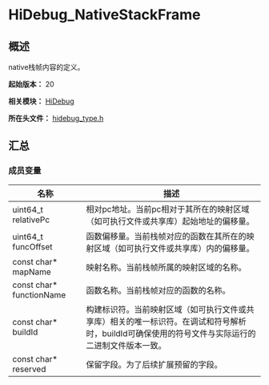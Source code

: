 # HiDebug_NativeStackFrame

<!--Kit: Performance Analysis Kit-->
<!--Subsystem: HiviewDFX-->
<!--Owner: @hello_harmony; @yu_haoqiaida-->
<!--Designer: @kutcherzhou1-->
<!--Tester: @gcw_KuLfPSbe-->
<!--Adviser: @foryourself-->

## 概述

native栈帧内容的定义。

**起始版本：** 20

**相关模块：** [HiDebug](capi-hidebug.md)

**所在头文件：** [hidebug_type.h](capi-hidebug-type-h.md)

## 汇总

### 成员变量

| 名称 | 描述 |
| -- | -- |
| uint64_t relativePc | 相对pc地址。当前pc相对于其所在的映射区域（如可执行文件或共享库）起始地址的偏移量。 |
| uint64_t funcOffset | 函数偏移量。当前栈帧对应的函数在其所在的映射区域（如可执行文件或共享库）内的偏移量。 |
| const char* mapName | 映射名称。当前栈帧所属的映射区域的名称。 |
| const char* functionName | 函数名称。当前栈帧对应的函数的名称。 |
| const char* buildId | 构建标识符。当前映射区域（如可执行文件或共享库）相关的唯一标识符。在调试和符号解析时，buildId可确保使用的符号文件与实际运行的二进制文件版本一致。 |
| const char* reserved | 保留字段。为了后续扩展预留的字段。 |


